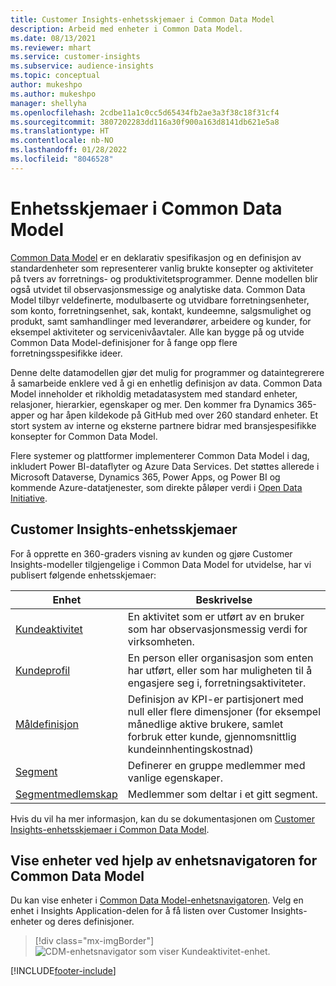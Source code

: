 ```yaml
---
title: Customer Insights-enhetsskjemaer i Common Data Model
description: Arbeid med enheter i Common Data Model.
ms.date: 08/13/2021
ms.reviewer: mhart
ms.service: customer-insights
ms.subservice: audience-insights
ms.topic: conceptual
author: mukeshpo
ms.author: mukeshpo
manager: shellyha
ms.openlocfilehash: 2cdbe11a1c0cc5d65434fb2ae3a3f38c18f31cf4
ms.sourcegitcommit: 3807202283dd116a30f900a163d8141db621e5a8
ms.translationtype: HT
ms.contentlocale: nb-NO
ms.lasthandoff: 01/28/2022
ms.locfileid: "8046528"
---
```

# <a name="entity-schemas-in-common-data-model"></a>Enhetsskjemaer i Common Data Model



[Common Data Model](/common-data-model/) er en deklarativ spesifikasjon og en definisjon av standardenheter som representerer vanlig brukte konsepter og aktiviteter på tvers av forretnings- og produktivitetsprogrammer. Denne modellen blir også utvidet til observasjonsmessige og analytiske data. Common Data Model tilbyr veldefinerte, modulbaserte og utvidbare forretningsenheter, som konto, forretningsenhet, sak, kontakt, kundeemne, salgsmulighet og produkt, samt samhandlinger med leverandører, arbeidere og kunder, for eksempel aktiviteter og servicenivåavtaler. Alle kan bygge på og utvide Common Data Model-definisjoner for å fange opp flere forretningsspesifikke ideer.

Denne delte datamodellen gjør det mulig for programmer og dataintegrerere å samarbeide enklere ved å gi en enhetlig definisjon av data. Common Data Model inneholder et rikholdig metadatasystem med standard enheter, relasjoner, hierarkier, egenskaper og mer. Den kommer fra Dynamics 365-apper og har åpen kildekode på GitHub med over 260 standard enheter. Et stort system av interne og eksterne partnere bidrar med bransjespesifikke konsepter for Common Data Model.

Flere systemer og plattformer implementerer Common Data Model i dag, inkludert Power BI-dataflyter og Azure Data Services. Det støttes allerede i Microsoft Dataverse, Dynamics 365, Power Apps, og Power BI og kommende Azure-datatjenester, som direkte påløper verdi i [Open Data Initiative](https://www.microsoft.com/open-data-initiative).

## <a name="customer-insights-entity-schemas"></a>Customer Insights-enhetsskjemaer

For å opprette en 360-graders visning av kunden og gjøre Customer Insights-modeller tilgjengelige i Common Data Model for utvidelse, har vi publisert følgende enhetsskjemaer:

| Enhet | Beskrivelse |
|---------|---------|
|[Kundeaktivitet](/common-data-model/schema/core/applicationcommon/foundationcommon/crmcommon/solutions/customerinsights/customeractivity) | En aktivitet som er utført av en bruker som har observasjonsmessig verdi for virksomheten. |
|[Kundeprofil](/common-data-model/schema/core/applicationcommon/foundationcommon/crmcommon/solutions/customerinsights/customerprofile) | En person eller organisasjon som enten har utført, eller som har muligheten til å engasjere seg i, forretningsaktiviteter. |
|[Måldefinisjon](/common-data-model/schema/core/applicationcommon/foundationcommon/crmcommon/solutions/customerinsights/measuredefinition) | Definisjon av KPI-er partisjonert med null eller flere dimensjoner (for eksempel månedlige aktive brukere, samlet forbruk etter kunde, gjennomsnittlig kundeinnhentingskostnad) |
|[Segment](/common-data-model/schema/core/applicationcommon/foundationcommon/crmcommon/solutions/customerinsights/segment) | Definerer en gruppe medlemmer med vanlige egenskaper. |
|[Segmentmedlemskap](/common-data-model/schema/core/applicationcommon/foundationcommon/crmcommon/solutions/customerinsights/segmentmembership) | Medlemmer som deltar i et gitt segment. |

Hvis du vil ha mer informasjon, kan du se dokumentasjonen om [Customer Insights-enhetsskjemaer i Common Data Model](/common-data-model/schema/core/applicationcommon/foundationcommon/crmcommon/solutions/customerinsights/overview).

## <a name="view-entities-using-the-common-data-model-entity-navigator"></a>Vise enheter ved hjelp av enhetsnavigatoren for Common Data Model

Du kan vise enheter i [Common Data Model-enhetsnavigatoren](https://microsoft.github.io/CDM/). Velg en enhet i Insights Application-delen for å få listen over Customer Insights-enheter og deres definisjoner.
> [!div class="mx-imgBorder"]
> ![CDM-enhetsnavigator som viser Kundeaktivitet-enhet.](media/CDM-entity-navigator.png "CDM-enhetsnavigator som viser Kundeaktivitet-enhet")


[!INCLUDE[footer-include](../includes/footer-banner.md)]
